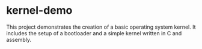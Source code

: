 # kernel-demo
This project demonstrates the creation of a basic operating system kernel. It includes the setup of a bootloader and a simple kernel written in C and assembly.
